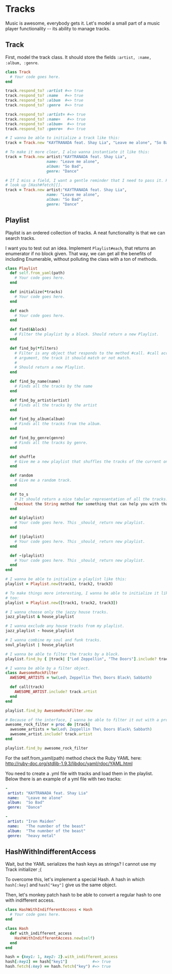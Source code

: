 # Tracks

Music is awesome, everybody gets it. Let's model a small part of a music player
functionality -- its ability to manage tracks.

## Track

First, model the track class. It should store the fields
`:artist, :name, :album, :genre`.


```ruby
class Track
  # Your code goes here.
end

track.respond_to? :artist #=> true
track.respond_to? :name   #=> true
track.respond_to? :album  #=> true
track.respond_to? :genre  #=> true

track.respond_to? :artist= #=> true
track.respond_to? :name=   #=> true
track.respond_to? :album=  #=> true
track.respond_to? :genre=  #=> true

# I wanna be able to initialize a track like this:
track = Track.new "KAYTRANADA feat. Shay Lia", "Leave me alone", "So Bad", "Dance"

# To make it more clear, I also wanna instantiate it like this:
track = Track.new artist:"KAYTRANADA feat. Shay Lia",
                  name: "Leave me alone",
                  album: "So Bad",
                  genre: "Dance"

# If I miss a field, I want a gentle reminder that I need to pass it. Hint,
# look up [Hash#fetch][].
track = Track.new artist:"KAYTRANADA feat. Shay Lia",
                  name: "Leave me alone",
                  album: "So Bad",
                  genre: "Dance"
```

## Playlist

Playlist is an ordered collection of tracks. A neat functionality is that we
can search tracks.

I want you to test out an idea. Implement `Playlist#each`, that returns an
enumerator if no block given. That way, we can get all the benefits of
including Enumerable, without polluting the class with a ton of methods.

```ruby
class Playlist
  def self.from_yaml(path)
    # Your code goes here.
  end

  def initialize(*tracks)
    # Your code goes here.
  end

  def each
    # Your code goes here.
  end

  def find(&block)
    # Filter the playlist by a block. Should return a new Playlist.
  end

  def find_by(*filters)
    # Filter is any object that responds to the method #call. #call accepts one
    # argument, the track it should match or not match.
    #
    # Should return a new Playlist.
  end

  def find_by_name(name)
    # Finds all the tracks by the name
  end

  def find_by_artist(artist)
    # Finds all the tracks by the artist
  end

  def find_by_album(album)
    # Finds all the tracks from the album.
  end

  def find_by_genre(genre)
    # Finds all the tracks by genre.
  end

  def shuffle
    # Give me a new playlist that shuffles the tracks of the current one.
  end

  def random
    # Give me a random track.
  end

  def to_s
    # It should return a nice tabular representation of all the tracks.
    Checkout the String method for something that can help you with that.
  end

  def &(playlist)
    # Your code goes here. This _should_ return new playlist.
  end

  def |(playlist)
    # Your code goes here. This _should_ return new playlist.
  end

  def -(playlist)
    # Your code goes here. This _should_ return new playlist.
  end
end

# I wanna be able to initialize a playlist like this:
playlist = Playlist.new(track1, track2, track3)

# To make things more interesting, I wanna be able to initialize it like this
# too:
playlist = Playlist.new([track1, track2, track3])

# I wanna choose only the jazzy house tracks.
jazz_playlist & house_playlist

# I wanna exclude any house tracks from my playlist.
jazz_playlist - house_playlist

# I wanna combine my soul and funk tracks.
soul_playlist | house_playlist

# I wanna be able to filter the tracks by a block.
playlist.find_by { |track| ["Led Zeppellin", "The Doors"].include? track.artist }

# I wanna be able by a filter object.
class AwesomeRockFilter
  AWESOME_ARTISTS = %w(Led\ Zeppellin The\ Doors Black\ Sabbath)

  def call(track)
    AWESOME_ARTIST.include? track.artist
  end
end

playlist.find_by AwesomeRockFilter.new

# Because of the interface, I wanna be able to filter it out with a proc too.
awesome_rock_filter = proc do |track|
  awesome_artists = %w(Led\ Zeppellin The\ Doors Black\ Sabbath)
  awesome_artist.include? track.artist
end

playlist.find_by awesome_rock_filter
```

For the self.from_yaml(path) method check the Ruby YAML here:
 http://ruby-doc.org/stdlib-1.9.3/libdoc/yaml/rdoc/YAML.html

You need to create a .yml file with tracks and load them in 
the playlist. Below there is an example of a yml file with two tracks:

```yaml
-
 artist: "KAYTRANADA feat. Shay Lia"
 name:   "Leave me alone"
 album:  "So Bad"
 genre:  "Dance"

-
 artist: "Iron Maiden"
 name:   "The numnber of the beast"
 album:  "The numnber of the beast"
 genre:  "heavy metal"
```

## HashWithIndifferentAccess

Wait, but the YAML serializes the hash keys as strings?
I cannot use my Track initializer ;(

To overcome this, let's implement a special Hash. A
hash in which `hash[:key]` and `hash["key"]` give us
the same object.

Then, let's monkey patch hash to be able to convert a
regular hash to one with indifferent access.

```ruby
class HashWithIndifferentAccess < Hash
  # Your code goes here.
end

class Hash
  def with_indifferent_access
    HashWithIndifferentAccess.new(self)
  end
end

hash = {key1: 1, key2: 2}.with_indifferent_access
hash[:key1] == hash["key1"]           #=> true
hash.fetch(:key) == hash.fetch("key") #=> true
```

[Hash#fetch]: http://ruby-doc.org/core-2.1.4/Hash.html#fetch
